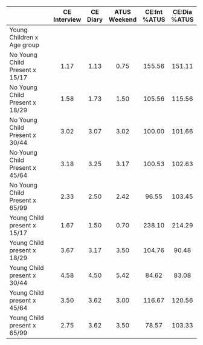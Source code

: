 
|                      | CE<br>Interview |  CE<br>Diary | ATUS<br>Weekend | CE:Int<br>%ATUS | CE:Dia<br>%ATUS |
| -------------------- | :----------: | :----------: | :----------: | :----------: | :----------: |
| Young Children x Age group |              |              |              |              |              |
| No Young Child Present x 15/17 |         1.17 |         1.13 |         0.75 |       155.56 |       151.11 |
| No Young Child Present x 18/29 |         1.58 |         1.73 |         1.50 |       105.56 |       115.56 |
| No Young Child Present x 30/44 |         3.02 |         3.07 |         3.02 |       100.00 |       101.66 |
| No Young Child Present x 45/64 |         3.18 |         3.25 |         3.17 |       100.53 |       102.63 |
| No Young Child Present x 65/99 |         2.33 |         2.50 |         2.42 |        96.55 |       103.45 |
| Young Child present x 15/17 |         1.67 |         1.50 |         0.70 |       238.10 |       214.29 |
| Young Child present x 18/29 |         3.67 |         3.17 |         3.50 |       104.76 |        90.48 |
| Young Child present x 30/44 |         4.58 |         4.50 |         5.42 |        84.62 |        83.08 |
| Young Child present x 45/64 |         3.50 |         3.62 |         3.00 |       116.67 |       120.56 |
| Young Child present x 65/99 |         2.75 |         3.62 |         3.50 |        78.57 |       103.33 |

